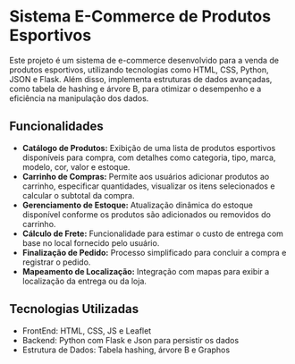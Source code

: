 # Sistema E-Commerce de Produtos Esportivos

Este projeto é um sistema de e-commerce desenvolvido para a venda de produtos esportivos, utilizando tecnologias como HTML, CSS, Python, JSON e Flask. Além disso, implementa estruturas de dados avançadas, como tabela de hashing e árvore B, para otimizar o desempenho e a eficiência na manipulação dos dados.

## Funcionalidades
- __Catálogo de Produtos:__ Exibição de uma lista de produtos esportivos disponíveis para compra, com detalhes como categoria, tipo, marca, modelo, cor, valor e estoque.​
- __Carrinho de Compras:__ Permite aos usuários adicionar produtos ao carrinho, especificar quantidades, visualizar os itens selecionados e calcular o subtotal da compra.​
- __Gerenciamento de Estoque:__ Atualização dinâmica do estoque disponível conforme os produtos são adicionados ou removidos do carrinho.​
- __Cálculo de Frete:__ Funcionalidade para estimar o custo de entrega com base no local fornecido pelo usuário.​
- __Finalização de Pedido:__ Processo simplificado para concluir a compra e registrar o pedido.​
- __Mapeamento de Localização:__ Integração com mapas para exibir a localização da entrega ou da loja.

## Tecnologias Utilizadas

- FrontEnd: HTML, CSS, JS e Leaflet
- Backend: Python com Flask e Json para persistir os dados
- Estrutura de Dados: Tabela hashing, árvore B e Graphos

